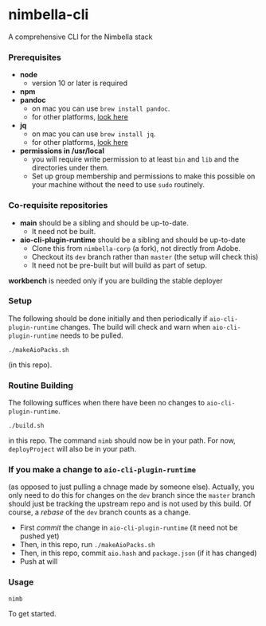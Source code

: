 <!--
#
# Nimbella CONFIDENTIAL
# ---------------------
#
#   2018 - present Nimbella Corp
#   All Rights Reserved.
#
# NOTICE:
#
# All information contained herein is, and remains the property of
# Nimbella Corp and its suppliers, if any.  The intellectual and technical
# concepts contained herein are proprietary to Nimbella Corp and its
# suppliers and may be covered by U.S. and Foreign Patents, patents
# in process, and are protected by trade secret or copyright law.
#
# Dissemination of this information or reproduction of this material
# is strictly forbidden unless prior written permission is obtained
# from Nimbella Corp.
#
-->

# nimbella-cli

A comprehensive CLI for the Nimbella stack

### Prerequisites
 - **node**
   * version 10 or later is required
 - **npm**
 - **pandoc**
   * on mac you can use `brew install pandoc`.
   * for other platforms, [look here](https://pandoc.org/installing.html)
 - **jq**
   * on mac you can use `brew install jq`.
   * for other platforms, [look here](https://stedolan.github.io/jq/download/)
 - **permissions in /usr/local**
   * you will require write permission to at least `bin` and `lib` and the directories under them.
   * Set up group membership and permissions to make this possible on your machine without the need to use `sudo` routinely.

### Co-requisite repositories
- **main** should be a sibling and should be up-to-date.
  - It need not be built.
- **aio-cli-plugin-runtime** should be a sibling and should be up-to-date
  - Clone this from `nimbella-corp` (a fork), not directly from Adobe.
  - Checkout its `dev` branch rather than `master` (the setup will check this)
  - It need not be pre-built but will build as part of setup.

**workbench** is needed only if you are building the stable deployer

### Setup

The following should be done initially and then periodically if `aio-cli-plugin-runtime` changes.  The build will check and warn when `aio-cli-plugin-runtime` needs to be pulled.

```
./makeAioPacks.sh
```
(in this repo).

### Routine Building

The following suffices when there have been no changes to `aio-cli-plugin-runtime`.

```
./build.sh
```
in this repo.  The command `nimb` should now be in your path.  For now, `deployProject` will also be in your path.

### If you make a change to `aio-cli-plugin-runtime`

(as opposed to just pulling a chnage made by someone else).  Actually, you only need to do this for changes on the `dev` branch since the `master` branch should just be tracking the upstream repo and is not used by this build.  Of course, a _rebase_ of the `dev` branch counts as a change.

- First _commit_ the change in `aio-cli-plugin-runtime` (it need not be pushed yet)
- Then, in this repo, run `./makeAioPacks.sh`
- Then, in this repo, commit `aio.hash` and `package.json` (if it has changed)
- Push at will

### Usage

`nimb`

To get started.
